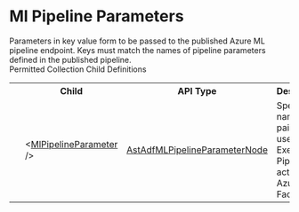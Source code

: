 # Ml Pipeline Parameters

<div class="LanguageSummary"><div class ="SummaryItem">Parameters in key value form to be passed to the published Azure ML pipeline endpoint. Keys must match the names of pipeline parameters defined in the published pipeline.</div></div><div class="SchemaBindingGroup"><div class="SchemaBindingGroupHeader">Permitted Collection Child Definitions</div><table id="SchemaBindingList" class="SchemaBindingList"><tbody><tr><th class="SchemaBindingIconColumnHeader">&nbsp;</th><th class="SchemaBindingNameColumnHeader">Child</th><th class="SchemaBindingTypeColumnHeader">API Type</th><th class="SchemaBindingSummaryColumnHeader">Description</th></tr><tr class="cd0"><td class="SchemaBindingIcon"><div class="NotRequired" /></td><td class="SchemaBindingName"><span class="punc">&lt;</span><a href=Varigence.Languages.Biml.DataFactory.AstAdfMLPipelineParameterNode.html">MlPipelineParameter</a><span class="punc"> /&gt;</span></td><td class="SchemaBindingType"><a href="../api-reference/Varigence.Languages.Biml.DataFactory.AstAdfMLPipelineParameterNode.html">AstAdfMLPipelineParameterNode</a></td><td class="SchemaBindingSummary">Specifies name/value pairs to be used for ML Execute Pipeline activities in Azure Data Factory.</td></tr></tbody></table></div>